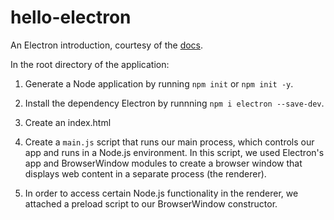 # hello-electron

An Electron introduction, courtesy of the [docs](https://www.electronjs.org/).

In the root directory of the application:

1. Generate a Node application by running `npm init` or `npm init -y`.

2. Install the dependency Electron by runnning `npm i electron --save-dev`.

3. Create an index.html

4. Create a `main.js` script that runs our main process, which controls our app
    and runs in a Node.js environment. In this script, we used Electron's app
    and BrowserWindow modules to create a browser window that displays web
    content in a separate process (the renderer).

5. In order to access certain Node.js functionality in the renderer, we attached
    a preload script to our BrowserWindow constructor.
